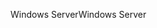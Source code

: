 <span data-ttu-id="010be-101">Windows Server</span><span class="sxs-lookup"><span data-stu-id="010be-101">Windows Server</span></span>